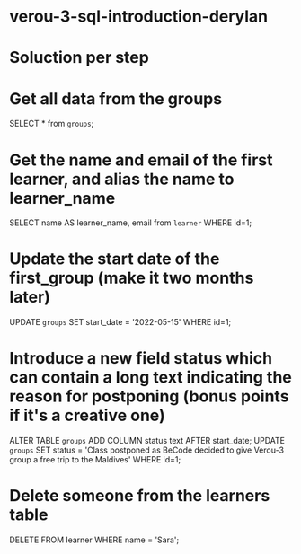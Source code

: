 # verou-3-sql-introduction-derylan

# Soluction per step

# Get all data from the groups
SELECT * from `groups`;
# Get the name and email of the first learner, and alias the name to learner_name
SELECT name AS learner_name, email from `learner` WHERE id=1;
# Update the start date of the first_group (make it two months later)
UPDATE `groups` SET start_date = '2022-05-15' WHERE id=1;
# Introduce a new field status which can contain a long text indicating the reason for postponing (bonus points if it's a creative one)
ALTER TABLE `groups` ADD COLUMN status text AFTER start_date; 
UPDATE `groups` SET status = 'Class postponed as BeCode decided to give Verou-3 group a free trip to the Maldives' WHERE id=1;
# Delete someone from the learners table
DELETE FROM learner WHERE name = 'Sara';